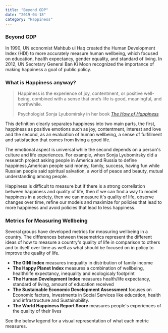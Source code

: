 ```yaml
---
title: "Beyond GDP"
date: "2019-04-18"
category: "Happiness"
---
```


### Beyond GDP

In 1990, UN economist Mahbub ul Haq created the Human Development
Index (HDI) to more accurately measure human wellbeing, which focused
on education, health expectancy, gender equality, and standard of
living. In 2012, UN Secretary General Ban Ki Moon recognized the
importance of making happiness a goal of public policy.

### What is Happiness anyway?

<blockquote>
    <p>
    Happiness is the experience of joy, contentment, or positive
    well-being, combined with a sense that one’s life is good,
    meaningful, and worthwhile.
    </p>
    <footer>
    Psychologist Sonja Lyubomirsky in her book
    <cite>
        <a href="https://www.amazon.com/gp/product/0143114956">
        The How of Happiness
        </a>
    </cite>
    </footer>
</blockquote>

This definition clearly separates happiness into two main parts, the
first, happiness as positive emotions such as joy, contentment,
interest and love and the second, as an evaluation of human wellbeing,
a sense of fulfillment and satisfaction that comes from living a good
life.

The emotional aspect is universal while the second depends on a
person's culture and life experiences. For example, when Sonja
Lyubomirsky did a research project asking people in America and Russia
to define happiness,American people said money, family, success,
having fun while Russian people said spiritual salvation, a world of
peace and beauty, mutual understanding among people.

Happiness is difficult to measure but if there is a strong
correllation between happiness and quality of life, then if we can
find a way to model happiness in a society, then we can measure it's
quality of life, observe changes over time, refine our models and
maximize for policies that lead to more happiness and avoid policies
that lead to less happiness.

### Metrics for Measuring Wellbeing

Several groups have developed metrics for measuring wellbeing in a country. The differences between thesemetrics represent the different ideas of how to measure a country's quality of life in comparison to others and to itself over time as well as what should be focused on in policy to improve the quality of life.

- **The GINI Index** measures inequality in distribution of family income
- **The Happy Planet Index** measures a combination of wellbeing, health/life expectancy, inequality and ecologicaly footprint
- **The Human Development Index** measures health/life expectancy, standard of living, amount of education received
- **The Sustainable Economic Development Assessment** focuses on Economic factors, Investments in Social Services like education, health and infrastructure and Sustainability.
- **The World Happiness Report Score** measures people's experiences of the quality of their lives

See the below legend for a visual representation of what each metric measures.